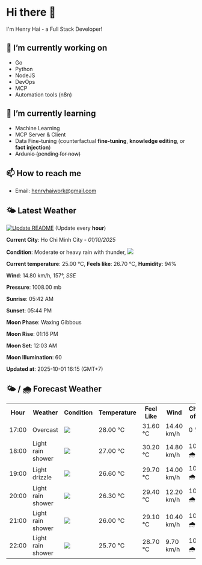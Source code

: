 # Hi there 👋

I'm Henry Hai - a Full Stack Developer!

## 🔭 I’m currently working on

- Go
- Python
- NodeJS
- DevOps
- MCP
- Automation tools (n8n)

## 🌱 I’m currently learning

- Machine Learning
- MCP Server & Client
- Data Fine-tuning (counterfactual **fine‑tuning**, **knowledge editing**, or **fact injection**)
- ~~Ardunio (pending for now)~~

## 📫 How to reach me

- Email: <henryhaiwork@gmail.com>

## 🌤️ Latest Weather
[![Update README](https://github.com/henry0hai/henry0hai/actions/workflows/udpateReadme.yml/badge.svg)](https://github.com/henry0hai/henry0hai/actions/workflows/udpateReadme.yml)
(Update every **hour**)
<!-- CURRENT_WEATHER:START -->
**Current City**: Ho Chi Minh City - *01/10/2025*

**Condition**: Moderate or heavy rain with thunder, <img src="https://cdn.weatherapi.com/weather/64x64/day/389.png"/>

**Current temperature**: 25.00 °C, **Feels like**: 26.70 °C, **Humidity**: 94%

**Wind**: 14.80 km/h, 157°, *SSE*

**Pressure**: 1008.00 mb

**Sunrise**: 05:42 AM

**Sunset**: 05:44 PM

**Moon Phase**: Waxing Gibbous

**Moon Rise**: 01:16 PM

**Moon Set**: 12:03 AM

**Moon Illumination**: 60

**Updated at**: 2025-10-01 16:15 (GMT+7)<!-- CURRENT_WEATHER:END -->

## 🌤️ / 🌧️ Forecast Weather
<!-- FORECAST_WEATHER:START -->
<table>
		<tr>
			<th>Hour</th>
			<th>Weather</th>
			<th>Condition</th>
			<th>Temperature</th>
			<th>Feel Like</th>
			<th>Wind</th>
			<th>Chance of Rain</th>
		</tr>
				<tr>
					<td>17:00</td>
					<td>Overcast </td>
					<td><img src='https://cdn.weatherapi.com/weather/64x64/day/122.png'/></td>
					<td>28.00 °C</td>
					<td>31.60 °C</td>
					<td>14.40 km/h</td>
					<td>0 %</td>
				</tr>
				<tr>
					<td>18:00</td>
					<td>Light rain shower</td>
					<td><img src='https://cdn.weatherapi.com/weather/64x64/night/353.png'/></td>
					<td>27.00 °C</td>
					<td>30.20 °C</td>
					<td>14.80 km/h</td>
					<td>100 % 🌧️</td>
				</tr>
				<tr>
					<td>19:00</td>
					<td>Light drizzle</td>
					<td><img src='https://cdn.weatherapi.com/weather/64x64/night/266.png'/></td>
					<td>26.60 °C</td>
					<td>29.70 °C</td>
					<td>14.00 km/h</td>
					<td>100 % 🌧️</td>
				</tr>
				<tr>
					<td>20:00</td>
					<td>Light rain shower</td>
					<td><img src='https://cdn.weatherapi.com/weather/64x64/night/353.png'/></td>
					<td>26.30 °C</td>
					<td>29.40 °C</td>
					<td>12.20 km/h</td>
					<td>100 % 🌧️</td>
				</tr>
				<tr>
					<td>21:00</td>
					<td>Light rain shower</td>
					<td><img src='https://cdn.weatherapi.com/weather/64x64/night/353.png'/></td>
					<td>26.00 °C</td>
					<td>29.10 °C</td>
					<td>10.40 km/h</td>
					<td>100 % 🌧️</td>
				</tr>
				<tr>
					<td>22:00</td>
					<td>Light rain shower</td>
					<td><img src='https://cdn.weatherapi.com/weather/64x64/night/353.png'/></td>
					<td>25.70 °C</td>
					<td>28.70 °C</td>
					<td>9.70 km/h</td>
					<td>100 % 🌧️</td>
				</tr>
</table>
<!-- FORECAST_WEATHER:END -->
